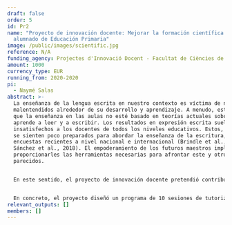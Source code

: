 ```yaml
---
draft: false
order: 5
id: Pr2
name: "Proyecto de innovación docente: Mejorar la formación científica del
  alumnado de Educación Primaria"
image: /public/images/scientific.jpg
reference: N/A
funding_agency: Projectes d'Innovació Docent - Facultat de Ciències de l'Educació, UAB
amount: 1000
currency_type: EUR
running_from: 2020-2020
pi:
  - Naymé Salas
abstract: >-
  La enseñanza de la lengua escrita en nuestro contexto es víctima de numerosos
  malentendidos alrededor de su desarrollo y aprendizaje. A menudo, esto provoca
  que la enseñanza en las aulas no esté basado en teorías actuales sobre cómo se
  aprende a leer y a escribir. Los resultados en expresión escrita suelen dejar
  insatisfechos a los docentes de todos los niveles educativos. Estos, además,
  se sienten poco preparados para abordar la enseñanza de la escritura, según
  encuestas recientes a nivel nacional e internacional (Brindle et al., 2016;
  Sánchez et al., 2018). El empoderamiento de los futuros maestros implica
  proporcionarles las herramientas necesarias para afrontar este y otros retos
  parecidos. 


  En este sentido, el proyecto de innovación docente pretendió contribuir a la cultura científica de docentes y otros educadores del ámbito del lenguaje. El objetivo fue que los futuros profesionales educativos den importancia a las prácticas de aula informadas por la evidencia científica (Davies, 1999; Ferrero et al., 2016). La formación en ciencia de los futuros educadores permitirá que (1) tengan facilidad para estar al corriente de nuevos hallazgos e innovaciones pedagógicas en el campo de la escritura (y otros dominios); (2) sean capaces de integrar sus conocimientos previos y experiencia con evidencia empírica de calidad; (3) eviten aplicar metodologías que no han sido probadas con rigor; y (4) transmitan el valor de la ciencia como productora de conocimiento a sus alumnos. 


  En concreto, el proyecto diseñó un programa de 10 sesiones de tutorización en el marco de la asignatura de TFG de los grados implicados (GIBA y GL). Hemos considerado que la realización de un TFG de tipo empírico era una excelente oportunidad para confrontar los alumnos con el funcionamiento científico en un ámbito de máxima relevancia para ellos como futuros educadores: la didáctica de la lengua escrita. Dado que la duración del proyecto era solo de un semestre (octubre-enero), la implementación todavía estaba en curso en el momento de la confección de esta memoria final.
relevant_outputs: []
members: []
---
```


